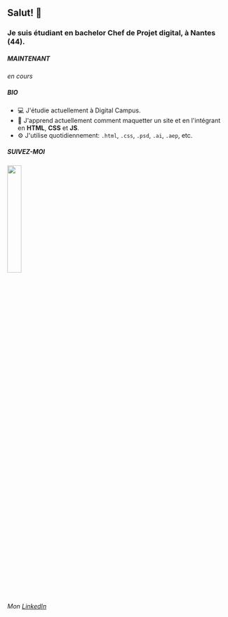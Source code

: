 ## Salut! 👋

### Je suis étudiant en bachelor Chef de Projet digital, à Nantes (44).

##### MAINTENANT

*en cours*

##### BIO
* 💻 J'étudie actuellement à Digital Campus.
* 🌱 J'apprend actuellement comment maquetter un site et en l'intégrant en **HTML**, **CSS** et **JS**.
* ⚙️ J'utilise quotidiennement: `.html`, `.css`, `.psd`, `.ai`, `.aep`, etc.


##### SUIVEZ-MOI
<img width="25%" src="https://www.flaticon.com/svg/static/icons/svg/174/174857.svg" />


###### Mon [LinkedIn](https://www.linkedin.com/in/louis-milhes/)
